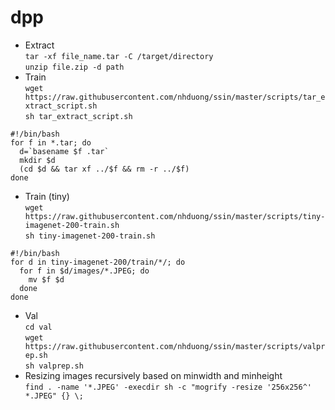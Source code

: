 # dpp
- Extract  
`tar -xf file_name.tar -C /target/directory`  
`unzip file.zip -d path`  
- Train  
`wget https://raw.githubusercontent.com/nhduong/ssin/master/scripts/tar_extract_script.sh`  
`sh tar_extract_script.sh`  
```
#!/bin/bash
for f in *.tar; do
  d=`basename $f .tar`
  mkdir $d
  (cd $d && tar xf ../$f && rm -r ../$f)
done
```  
- Train (tiny)  
`wget https://raw.githubusercontent.com/nhduong/ssin/master/scripts/tiny-imagenet-200-train.sh`  
`sh tiny-imagenet-200-train.sh`
```
#!/bin/bash
for d in tiny-imagenet-200/train/*/; do
  for f in $d/images/*.JPEG; do
    mv $f $d
  done
done
```  
- Val  
`cd val`  
`wget https://raw.githubusercontent.com/nhduong/ssin/master/scripts/valprep.sh`  
`sh valprep.sh`  
- Resizing images recursively based on minwidth and minheight  
`find . -name '*.JPEG' -execdir sh -c "mogrify -resize '256x256^' *.JPEG" {} \;`
